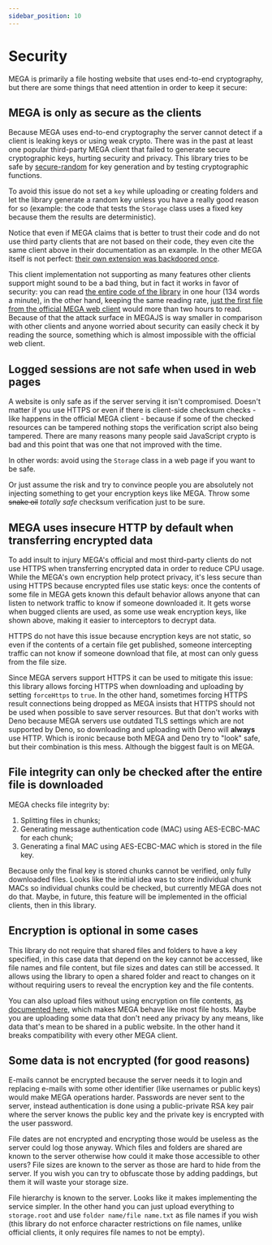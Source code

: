 ```yaml
---
sidebar_position: 10
---
```


# Security

MEGA is primarily a file hosting website that uses end-to-end cryptography, but there are some things that need attention in order to keep it secure:

## MEGA is only as secure as the clients

Because MEGA uses end-to-end cryptography the server cannot detect if a client is leaking keys or using weak crypto. There was in the past at least one popular third-party MEGA client that failed to generate secure cryptographic keys, hurting security and privacy. This library tries to be safe by [secure-random](https://www.npmjs.com/package/secure-random) for key generation and by testing cryptographic functions.

To avoid this issue do not set a `key` while uploading or creating folders and let the library generate a random key unless you have a really good reason for so (example: the code that tests the `Storage` class uses a fixed key because them the results are deterministic).

Notice that even if MEGA claims that is better to trust their code and do not use third party clients that are not based on their code, they even cite the same client above in their documentation as an example. In the other MEGA itself is not perfect: [their own extension was backdoored once](https://www.secjuice.com/mega-nz-chrome-browser-extension-backdoored/).

This client implementation not supporting as many features other clients support might sound to be a bad thing, but in fact it works in favor of security: you can read [the entire code of the library](https://unpkg.com/megajs/dist/main.node-es.mjs) in one hour (134 words a minute), in the other hand, keeping the same reading rate, [just the first file from the official MEGA web client](https://raw.githubusercontent.com/meganz/webclient/master/secureboot.js) would more than two hours to read. Because of that the attack surface in MEGAJS is way smaller in comparison with other clients and anyone worried about security can easily check it by reading the source, something which is almost impossible with the official web client.

## Logged sessions are not safe when used in web pages

A website is only safe as if the server serving it isn't compromised. Doesn't matter if you use HTTPS or even if there is client-side checksum checks - like happens in the official MEGA client - because if some of the checked resources can be tampered nothing stops the verification script also being tampered. There are many reasons many people said JavaScript crypto is bad and this point that was one that not improved with the time.

In other words: avoid using the `Storage` class in a web page if you want to be safe.

Or just assume the risk and try to convince people you are absolutely not injecting something to get your encryption keys like MEGA. Throw some <del>snake oil</del> <em>totally safe</em> checksum verification just to be sure.

## MEGA uses insecure HTTP by default when transferring encrypted data

To add insult to injury MEGA's official and most third-party clients do not use HTTPS when transferring encrypted data in order to reduce CPU usage. While the MEGA's own encryption help protect privacy, it's less secure than using HTTPS because encrypted files use static keys: once the contents of some file in MEGA gets known this default behavior allows anyone that can listen to network traffic to know if someone downloaded it. It gets worse when bugged clients are used, as some use weak encryption keys, like shown above, making it easier to interceptors to decrypt data.

HTTPS do not have this issue because encryption keys are not static, so even if the contents of a certain file get published, someone intercepting traffic can not know if someone download that file, at most can only guess from the file size.

Since MEGA servers support HTTPS it can be used to mitigate this issue: this library allows forcing HTTPS when downloading and uploading by setting `forceHttps` to `true`. In the other hand, sometimes forcing HTTPS result connections being dropped as MEGA insists that HTTPS should not be used when possible to save server resources. But that don't works with Deno because MEGA servers use outdated TLS settings which are not supported by Deno, so downloading and uploading with Deno will **always** use HTTP. Which is ironic because both MEGA and Deno try to "look" safe, but their combination is this mess. Although the biggest fault is on MEGA.

## File integrity can only be checked after the entire file is downloaded

MEGA checks file integrity by:

1. Splitting files in chunks;
2. Generating message authentication code (MAC) using AES-ECBC-MAC for each chunk;
3. Generating a final MAC using AES-ECBC-MAC which is stored in the file key.

Because only the final key is stored chunks cannot be verified, only fully downloaded files. Looks like the initial idea was to store individual chunk MACs so individual chunks could be checked, but currently MEGA does not do that. Maybe, in future, this feature will be implemented in the official clients, then in this library.

## Encryption is optional in some cases

This library do not require that shared files and folders to have a key specified, in this case data that depend on the key cannot be accessed, like file names and file content, but file sizes and dates can still be accessed. It allows using the library to open a shared folder and react to changes on it without requiring users to reveal the encryption key and the file contents.

You can also upload files without using encryption on file contents, [as documented here](advanced.md#uploading-without-encryption), which makes MEGA behave like most file hosts. Maybe you are uploading some data that don't need any privacy by any means, like data that's mean to be shared in a public website. In the other hand it breaks compatibility with every other MEGA client.

## Some data is not encrypted (for good reasons)

E-mails cannot be encrypted because the server needs it to login and replacing e-mails with some other identifier (like usernames or public keys) would make MEGA operations harder. Passwords are never sent to the server, instead authentication is done using a public-private RSA key pair where the server knows the public key and the private key is encrypted with the user password.

File dates are not encrypted and encrypting those would be useless as the server could log those anyway. Which files and folders are shared are known to the server otherwise how could it make those accessible to other users? File sizes are known to the server as those are hard to hide from the server. If you wish you can try to obfuscate those by adding paddings, but them it will waste your storage size.

File hierarchy is known to the server. Looks like it makes implementing the service simpler. In the other hand you can just upload everything to `storage.root` and use `folder name/file name.txt` as file names if you wish (this library do not enforce character restrictions on file names, unlike official clients, it only requires file names to not be empty).

